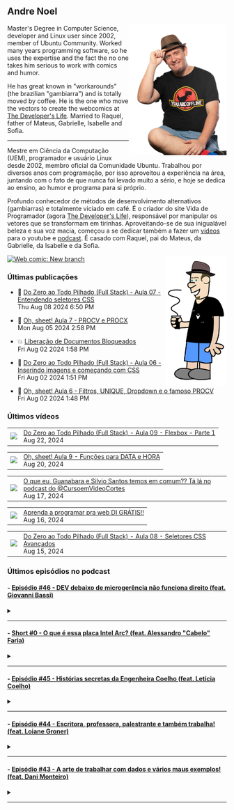## Andre Noel

<!--
**andre-noel/andre-noel** is a ✨ _special_ ✨ repository because its `README.md` (this file) appears on your GitHub profile.

Here are some ideas to get you started:

- 🔭 I’m currently working on ...
- 🌱 I’m currently learning ...
- 👯 I’m looking to collaborate on ...
- 🤔 I’m looking for help with ...
- 💬 Ask me about ...
- 📫 How to reach me: ...
- 😄 Pronouns: ...
- ⚡ Fun fact: ...
-->

<img src="noel-github.png" align="right" height="300px">

Master's Degree in Computer Science, developer and Linux user since 2002, member of Ubuntu Community. Worked many years programming software, so he uses the expertise and the fact the no one takes him serious to work with comics and humor.

He has great known in "workarounds" (the brazilian "gambiarra") and is totally moved by coffee. He is the one who move the vectors to create the webcomics at [The Developer's Life](https://developerslife.tech/). Married to Raquel, father of Mateus, Gabrielle, Isabelle and Sofia.

---

Mestre em Ciência da Computação (UEM), programador e usuário Linux desde 2002, membro oficial da Comunidade Ubuntu. Trabalhou por diversos anos com programação, por isso aproveitou a experiência na área, juntando com o fato de que nunca foi levado muito a sério, e hoje se dedica ao ensino, ao humor e programa para si próprio.

Profundo conhecedor de métodos de desenvolvimento alternativos (gambiarras) e totalmente viciado em café. É o criador do site Vida de Programador (agora [The Developer's Life](https://developerslife.tech/)), responsável por manipular os vetores que se transformam em tirinhas. Aproveitando-se de sua inigualável beleza e sua voz macia, começou a se dedicar também a fazer um [vídeos](https://youtube.com/ProgramadorREAL) para o youtube e [podcast](https://podcast.developerslife.tech/). É casado com Raquel, pai do Mateus, da Gabrielle, da Isabelle e da Sofia.

<img src="eu2023.png" align="right" height="300px">

<a href="https://developerslife.tech/en/2022/05/30/new-branch/"><img src="https://developerslife.tech/en/uploads/2022/05/tirinhaEN-234.png" style="width:500px" alt="Web comic: New branch" /></a>

### Últimas publicações
<!-- BLOG-POST-LIST:START --><ul><li>🤯 <a href="https://developerslife.tech/pt/2024/08/08/full-stack-aula-007/">Do Zero ao Todo Pilhado &lpar;Full Stack&rpar; - Aula 07 - Entendendo seletores CSS</a><br/>Thu Aug 08 2024 6:50 PM</li></ul>
<ul><li>🤣 <a href="https://developerslife.tech/pt/2024/08/05/oh-sheet-aula-007/">Oh, sheet! Aula 7 - PROCV e PROCX</a><br/>Mon Aug 05 2024 2:58 PM</li></ul>
<ul><li>💥 <a href="https://developerslife.tech/pt/2024/08/02/liberacao-de-documentos-bloqueados/">Liberação de Documentos Bloqueados</a><br/>Fri Aug 02 2024 1:58 PM</li></ul>
<ul><li>💬 <a href="https://developerslife.tech/pt/2024/08/02/full-stack-aula-006/">Do Zero ao Todo Pilhado &lpar;Full Stack&rpar; - Aula 06 - Inserindo imagens e começando com CSS</a><br/>Fri Aug 02 2024 1:51 PM</li></ul>
<ul><li>🤣 <a href="https://developerslife.tech/pt/2024/08/02/oh-sheet-aula-006/">Oh, sheet! Aula 6 - Filtros, UNIQUE, Dropdown e o famoso PROCV</a><br/>Fri Aug 02 2024 1:48 PM</li></ul>
<!-- BLOG-POST-LIST:END -->

### Últimos vídeos
<!-- YOUTUBE:START --><table><tr><td><a href="https://www.youtube.com/watch?v=vFTLa_AOEP8"><img width="140px" src="https://i.ytimg.com/vi/vFTLa_AOEP8/mqdefault.jpg"></a></td>
<td><a href="https://www.youtube.com/watch?v=vFTLa_AOEP8">Do Zero ao Todo Pilhado &lpar;Full Stack&rpar; - Aula 09 - Flexbox - Parte 1</a><br/>Aug 22, 2024</td></tr></table>
<table><tr><td><a href="https://www.youtube.com/watch?v=vTKHc4mfgjY"><img width="140px" src="https://i.ytimg.com/vi/vTKHc4mfgjY/mqdefault.jpg"></a></td>
<td><a href="https://www.youtube.com/watch?v=vTKHc4mfgjY">Oh, sheet! Aula 9 - Funções para DATA e HORA</a><br/>Aug 20, 2024</td></tr></table>
<table><tr><td><a href="https://www.youtube.com/watch?v=RyRqjzqOZnQ"><img width="140px" src="https://i.ytimg.com/vi/RyRqjzqOZnQ/mqdefault.jpg"></a></td>
<td><a href="https://www.youtube.com/watch?v=RyRqjzqOZnQ">O que eu, Guanabara e Silvio Santos temos em comum?? Tá lá no podcast do @CursoemVideoCortes</a><br/>Aug 17, 2024</td></tr></table>
<table><tr><td><a href="https://www.youtube.com/watch?v=xi_jaiad70M"><img width="140px" src="https://i.ytimg.com/vi/xi_jaiad70M/mqdefault.jpg"></a></td>
<td><a href="https://www.youtube.com/watch?v=xi_jaiad70M">Aprenda a programar pra web DI GRÁTIS!!</a><br/>Aug 16, 2024</td></tr></table>
<table><tr><td><a href="https://www.youtube.com/watch?v=a_3nnS1DFJU"><img width="140px" src="https://i.ytimg.com/vi/a_3nnS1DFJU/mqdefault.jpg"></a></td>
<td><a href="https://www.youtube.com/watch?v=a_3nnS1DFJU">Do Zero ao Todo Pilhado &lpar;Full Stack&rpar; - Aula 08 - Seletores CSS Avançados</a><br/>Aug 15, 2024</td></tr></table>
<!-- YOUTUBE:END -->

### Últimos episódios no podcast
<!-- PODCAST:START -->
 #### - [Episódio #46 - DEV debaixo de microgerência não funciona direito (feat. Giovanni Bassi)](https://podcasters.spotify.com/pod/show/vidadeprogramador/episodes/Episdio-46---DEV-debaixo-de-microgerncia-no-funciona-direito-feat--Giovanni-Bassi-e29rkmp) 
 <details><summary></summary> <p>Uma conversa supimpa, gravada diretamente no TDC Business, junto com o podcast &quot;Tem Tempo Pra Pergunta?&quot;. Conversei com o Giovanni Bassi, que tem uma história muito legal de empreendedorismo e gestão, é um dos fundadores da Lambda3, que foi adquirida pelo grupo TIVIT.</p>
<p><br></p>
<p>Conversamos sobre desenvolvimento, trabalho remoto ou presencial, gestão de equipes, gambiarras e mais...</p>
<p><br></p>
<p>Foi a primeira vez onde foi gravado presencialmente, com vídeo, provavelmente vai ser a única, portanto vocês podem acompanhar o podcast pelo link podcast.developerslife.tech ou em qualquer agregador de podcasts. Tem muito episódio bom por lá, dê uma olhada que você vai gostar!</p>
<p><br></p>
<p>https://podcast.developerslife.tech/</p>
<p>
Siga-me nas redes:
Twitter: https://twitter.com/ProgramadorREAL
Instagram: https://instagram.com/programadorreal<br></p>
 </details> 
 <hr /> 

 #### - [Short #0 - O que é essa placa Intel Arc? (feat. Alessandro "Cabelo" Faria)](https://podcasters.spotify.com/pod/show/vidadeprogramador/episodes/Short-0---O-que--essa-placa-Intel-Arc--feat--Alessandro-Cabelo-Faria-e1ujcui) 
 <details><summary></summary> <p>Você já ouviu falar na nova placa Intel Arc? É uma placa com GPU top, para concorrer com as famosas RTX, focada em processamento de Inteligência Artificial.</p>
<p>Como eu não sou expert nessa área, quem está comigo no episódio é o grande Cabelo, que é expert em inovação e que criou a primeira imagem Linux com driver nativo para essa nova placa.</p>
<p>Links citados no vídeo:</p>
<ul>
 <li><a href="https://sempreupdate.com.br/brasileiro-disponibiliza-primeira-imagem-linux-no-mundo-com-kernel-6-2-nativo-e-driver-opensource-da-intel-arc-estavel/">Brasileiro disponibiliza primeira imagem Linux no mundo com kernel 6.2 nativo e driver opensource da Intel ARC estável</a></li>
 <li><a href="https://adrenaline.com.br/noticias/v/70485/intel-anuncia-arc-marca-que-ira-concorrer-com-nvidia-geforce-e-amd-radeon-no-mercado">Intel anuncia Arc, marca que irá concorrer com NVIDIA GeForce e AMD Radeon no mercado</a></li>
  <li><a href="https://adrenaline.com.br/noticias/v/76734/gpu-intel-arc-a380-suporta-displayport-20-por-padrao-mas-nao-ha-monitor-compativel-ainda">GPU Intel Arc A380 suporta DisplayPort 2.0 por padrão, mas não há monitor compatível ainda</a></li>
</ul>
<p><br></p>
 </details> 
 <hr /> 

 #### - [Episódio #45 - Histórias secretas da Engenheira Coelho (feat. Letícia Coelho)](https://podcasters.spotify.com/pod/show/vidadeprogramador/episodes/Episdio-45---Histrias-secretas-da-Engenheira-Coelho-feat--Letcia-Coelho-e1lm63h) 
 <details><summary></summary> <p>Uma conversa com a Letícia Coelho (conhecida como Engenheira Coelho), sobre o que ela faz, como começou, como queimou plaquinhas e etc.</p>
<p>Links da letícia:</p>
<p>Twitter: https://twitter.com/EngineerRabbit</p>
<p>Instagram: https://instagram.com/engenheira.coelho</p>
<p>Linktree: https://linktr.ee/engenheira.coelho</p>
 </details> 
 <hr /> 

 #### - [Episódio #44 - Escritora, professora, palestrante e também trabalha! (feat. Loiane Groner)](https://podcasters.spotify.com/pod/show/vidadeprogramador/episodes/Episdio-44---Escritora--professora--palestrante-e-tambm-trabalha--feat--Loiane-Groner-e1l3fvf) 
 <details><summary></summary> <p>Um papo gostoso com a Loiane Groner sobre Angular, Java, aulas, gambiarras, mundo financeiro e etc.!</p>
<p>Dá o play e aproveite!</p>
<p>Links:</p>
<p>Canal da Loiane: https://www.youtube.com/loianegroner</p>
 </details> 
 <hr /> 

 #### - [Episódio #43 - A arte de trabalhar com dados e vários maus exemplos! (feat. Dani Monteiro)](https://podcasters.spotify.com/pod/show/vidadeprogramador/episodes/Episdio-43---A-arte-de-trabalhar-com-dados-e-vrios-maus-exemplos--feat--Dani-Monteiro-e1kpu2i) 
 <details><summary></summary> <p>Uma conversa gostosa com a Dani Monteiro, que manda muito bem na engenharia de dados, onde conversamos sobre dados, mas principalmente sobre vários maus exemplos para relaxar e compartilhar com o mundo essa dor :D</p>
<p>Perfil da Dani: https://www.linkedin.com/in/danimonteirodba/</p>
 </details> 
 <hr /> 
<!-- PODCAST:END -->
